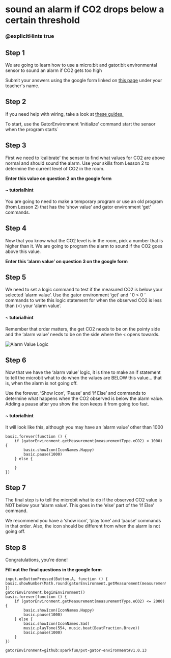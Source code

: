 # sound an alarm if CO2 drops below a certain threshold
### @explicitHints true
 
## Step 1
 
We are going to learn how to use a micro:bit and gator:bit environmental sensor  to sound an alarm if CO2 gets too high
 
Submit your answers using the google form linked on [this page](https://schoolwidelabs.github.io/sensor-immersion/assessments/Lesson3/environmental_assessment.html) under your teacher's name. 
 
  
## Step 2
 
If you need help with wiring, take a look at [these guides.](https://docs.google.com/document/d/1KrhVLl_owwXz_xAVbcIEAG9O5N4wdBY3mjd-GX34Bag/edit?usp=sharing)
 
To start, use the GatorEnvironment ‘initialize’ command start the sensor when the program starts`	
 
 
## Step 3
 
First we need to ‘calibrate’ the sensor to find what values for CO2 are above normal and should sound the alarm. Use your skills from Lesson 2 to determine the current level of CO2 in the room. 
 
**Enter this value on question 2 on the google form**
 
#### ~ tutorialhint
 
You are going to need to make a temporary program or use an old program (from Lesson 2) that has the ‘show value’ and gator environment ‘get’ commands. 
 
## Step 4
 
Now that you know what the CO2 level is in the room, pick a number that is higher than it. We are going to program the alarm to sound if the CO2 goes above this value.  
 
**Enter this ‘alarm value’ on question 3 on the google form**
 
## Step 5
 
We need to set a logic command to test if the measured CO2 is below your selected ‘alarm value’. Use the gator environment ‘get’ and ‘ 0 < 0 ‘  commands to write this logic statement for when the observed CO2 is less than (<) your ‘alarm value’. 
 
#### ~ tutorialhint
Remember that order matters, the get CO2 needs to be on the pointy side and the ‘alarm value’ needs to be on the side where the < opens towards. 
 

![Alarm Value Logic](https://schoolwidelabs.github.io/sensor-immersion/images/co2.png)
 
## Step 6
 
Now that we have the ‘alarm value’ logic, it is time to make an if statement to tell the microbit what to do when the values are BELOW this value... that is, when the alarm is not going off.
 
Use the forever, ‘Show Icon’, ‘Pause’ and ‘If Else’ and commands to determine what happens when the CO2 observed is below the alarm value. Adding a pause after you show the icon keeps it from going too fast. 
 
#### ~ tutorialhint
It will look like this, although you may have an ‘alarm value’ other than 1000
```blocks
basic.forever(function () {
    if (gatorEnvironment.getMeasurement(measurementType.eCO2) < 1000) {
        basic.showIcon(IconNames.Happy)
        basic.pause(1000)
    } else {
    	
    }
})
```
 
## Step 7
 
The final step is to tell the microbit what to do if the observed CO2 value is NOT below your ‘alarm value’. This goes in the ‘else’ part of the ‘If Else’ command. 
 
We recommend you have a ‘show icon’, ‘play tone’ and ‘pause’ commands in that order. Also, the icon should be different from when the alarm is not going off. 
 
## Step 8
 
Congratulations, you're done!
 
**Fill out the final questions in the google form**
 
```ghost
input.onButtonPressed(Button.A, function () {  basic.showNumber(Math.round(gatorEnvironment.getMeasurement(measurementType.pressure)))
})
gatorEnvironment.beginEnvironment()
basic.forever(function () {
    if (gatorEnvironment.getMeasurement(measurementType.eCO2) <= 2000) {
        basic.showIcon(IconNames.Happy)
        basic.pause(1000)
    } else {
        basic.showIcon(IconNames.Sad)
        music.playTone(554, music.beat(BeatFraction.Breve))
        basic.pause(1000)
    }
})
```
 
 
```package
gatorEnvironment=github:sparkfun/pxt-gator-environment#v1.0.13
```
